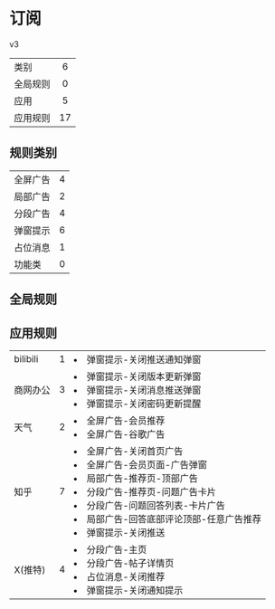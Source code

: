 # 订阅

v3

|||
| - |:-:|
|类别|6|
|全局规则|0|
|应用|5|
|应用规则|17|

## 规则类别

|||
| - |:-:|
|全屏广告|4|
|局部广告|2|
|分段广告|4|
|弹窗提示|6|
|占位消息|1|
|功能类|0|

## 全局规则



## 应用规则

||||
| - |:-:|-|
|bilibili|1|<li>弹窗提示-关闭推送通知弹窗|
|商网办公|3|<li>弹窗提示-关闭版本更新弹窗<li>弹窗提示-关闭消息推送弹窗<li>弹窗提示-关闭密码更新提醒|
|天气|2|<li>全屏广告-会员推荐<li>全屏广告-谷歌广告|
|知乎|7|<li>全屏广告-关闭首页广告<li>全屏广告-会员页面-广告弹窗<li>局部广告-推荐页-顶部广告<li>分段广告-推荐页-问题广告卡片<li>分段广告-问题回答列表-卡片广告<li>局部广告-回答底部评论顶部-任意广告推荐<li>弹窗提示-关闭推送|
|X(推特)|4|<li>分段广告-主页<li>分段广告-帖子详情页<li>占位消息-关闭推荐<li>弹窗提示-关闭通知提示|
